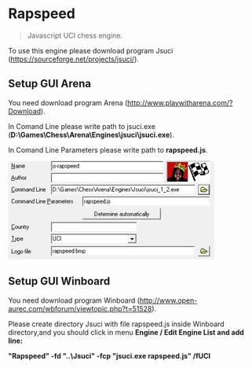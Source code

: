 # Rapspeed
>Javascript UCI chess engine.

To use this engine please download program Jsuci (https://sourceforge.net/projects/jsuci/).

## Setup GUI Arena

You need download program Arena (http://www.playwitharena.com/?Download).

In Comand Line please write path to jsuci.exe (<b>D:\Games\Chess\Arena\Engines\jsuci\jsuci.exe</b>).

In Comand Line Parameters please write path to <b>rapspeed.js</b>.

 <img src="arena.jpg" />
 
 ## Setup GUI Winboard
 
 You need download program Winboard (http://www.open-aurec.com/wbforum/viewtopic.php?t=51528).
 
 Please create directory Jsuci with file rapspeed.js inside Winboard directory,and you should click in menu <b>Engine / Edit Engine List<b> and add line:
 
<b>"Rapspeed" -fd "..\Jsuci" -fcp "jsuci.exe rapspeed.js" /fUCI</b>
